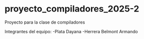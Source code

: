 # proyecto_compiladores_2025-2
Proyecto para la clase de compiladores

Integrantes del equipo:
-Plata Dayana
-Herrera Belmont Armando

